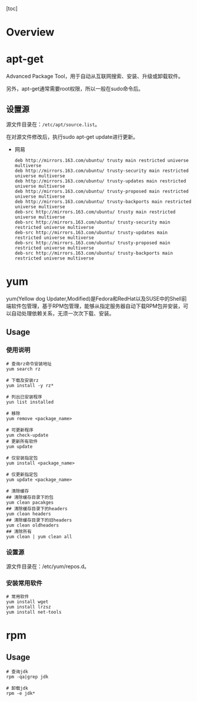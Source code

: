 [toc]

# Overview

# apt-get

Advanced Package Tool，用于自动从互联网搜索、安装、升级或卸载软件。

另外，apt-get通常需要root权限，所以一般在sudo命令后。

## 设置源

源文件目录在：`/etc/apt/source.list`。

在对源文件修改后，执行sudo apt-get update进行更新。

- 网易

  ``` shel
  deb http://mirrors.163.com/ubuntu/ trusty main restricted universe multiverse
  deb http://mirrors.163.com/ubuntu/ trusty-security main restricted universe multiverse
  deb http://mirrors.163.com/ubuntu/ trusty-updates main restricted universe multiverse
  deb http://mirrors.163.com/ubuntu/ trusty-proposed main restricted universe multiverse
  deb http://mirrors.163.com/ubuntu/ trusty-backports main restricted universe multiverse
  deb-src http://mirrors.163.com/ubuntu/ trusty main restricted universe multiverse
  deb-src http://mirrors.163.com/ubuntu/ trusty-security main restricted universe multiverse
  deb-src http://mirrors.163.com/ubuntu/ trusty-updates main restricted universe multiverse
  deb-src http://mirrors.163.com/ubuntu/ trusty-proposed main restricted universe multiverse
  deb-src http://mirrors.163.com/ubuntu/ trusty-backports main restricted universe multiverse	
  ```

# yum

yum(Yellow dog Updater,Modified)是Fedora和RedHat以及SUSE中的Shell前端软件包管理，基于RPM包管理，能够从指定服务器自动下载RPM包并安装，可以自动处理依赖关系，无须一次次下载、安装。

## Usage

### 使用说明

``` shell
# 查询rz命令安装地址
yum search rz

# 下载及安装rz
yum install -y rz*

# 列出已安装程序
yun list installed

# 移除
yum remove <package_name>

# 可更新程序
yum check-update
# 更新所有软件
yum update

# 仅安装指定包
yum install <package_name>

# 仅更新指定包
yum update <package_name>

# 清除缓存
## 清除缓存目录下的包
yum clean pacakges
## 清除缓存目录下的headers
yum clean headers
## 清除缓存目录下的旧headers
yum clean oldheaders
## 清除所有
yum clean | yum clean all
```

### 设置源

源文件目录在：/etc/yum/repos.d。

### 安装常用软件

``` shell
# 常用软件
yum install wget
yum install lrzsz
yum install net-tools
```

# rpm

## Usage

``` shell
# 查询jdk
rpm -qa|grep jdk

# 卸载jdk
rpm -e jdk*
```

